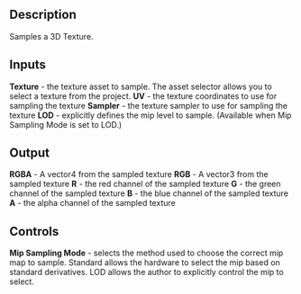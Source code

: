 ## Description
Samples a 3D Texture.

## Inputs
**Texture** - the texture asset to sample. The asset selector allows you to select a texture from the project.
**UV** - the texture coordinates to use for sampling the texture
**Sampler** - the texture sampler to use for sampling the texture
**LOD** - explicitly defines the mip level to sample. (Available when Mip Sampling Mode is set to LOD.)

## Output
**RGBA** - A vector4 from the sampled texture
**RGB** - A vector3 from the sampled texture
**R** - the red channel of the sampled texture
**G** - the green channel of the sampled texture
**B** - the blue channel of the sampled texture
**A** - the alpha channel of the sampled texture

## Controls
**Mip Sampling Mode** - selects the method used to choose the correct mip map to sample.  Standard allows the hardware to select the mip based on standard derivatives.  LOD allows the author to explicitly control the mip to select.